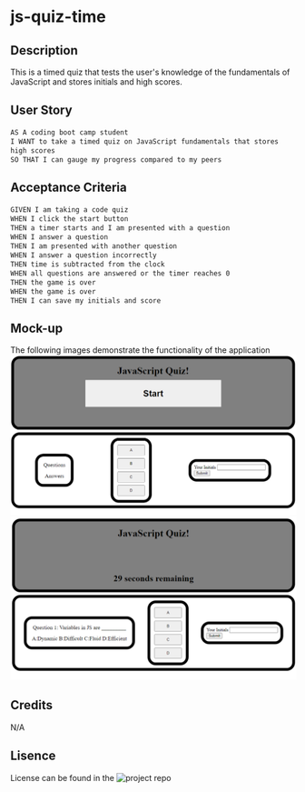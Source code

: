 # js-quiz-time
## Description
This is a timed quiz that tests the user's knowledge of the fundamentals of JavaScript and stores initials and high scores.

## User Story
```
AS A coding boot camp student
I WANT to take a timed quiz on JavaScript fundamentals that stores high scores
SO THAT I can gauge my progress compared to my peers
```
## Acceptance Criteria
```
GIVEN I am taking a code quiz
WHEN I click the start button
THEN a timer starts and I am presented with a question
WHEN I answer a question
THEN I am presented with another question
WHEN I answer a question incorrectly
THEN time is subtracted from the clock
WHEN all questions are answered or the timer reaches 0
THEN the game is over
WHEN the game is over
THEN I can save my initials and score
```
## Mock-up
The following images demonstrate the functionality of the application
![](/assets/demo1.png)
![](/assets/demo2.png)

## Credits
N/A

## Lisence
License can be found in the ![project repo](https://github.com/galvin-SH/js-quiz-time)
